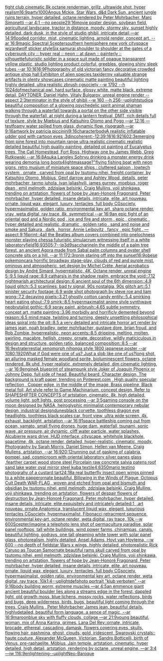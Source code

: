 [fight club cinematic 8k octane render](https://www.ebank.nz/aiartgenerator?category=fight%2520club%2520cinematic%25208k%2520octane%2520render)[man, grillz, ultrawide shot, hyper realism](https://www.ebank.nz/aiartgenerator?category=man%2C%2520grillz%2C%2520ultrawide%2520shot%2C%2520hyper%2520realism)[16:9](https://www.ebank.nz/aiartgenerator?category=16%3A9)[party](https://www.ebank.nz/aiartgenerator?category=party)[1000](https://www.ebank.nz/aiartgenerator?category=1000)[Angus Mckie, Star Wars, d&d Dark Sun, ancient jungle ruins terrain, hyper detailed, octane rendered by Peter Mohrbacher, Marc Simonetti --ar 4:1 --no people](https://www.ebank.nz/aiartgenerator?category=Angus%2520Mckie%2C%2520Star%2520Wars%2C%2520d%26d%2520Dark%2520Sun%2C%2520ancient%2520jungle%2520ruins%2520terrain%2C%2520hyper%2520detailed%2C%2520octane%2520rendered%2520by%2520Peter%2520Mohrbacher%2C%2520Marc%2520Simonetti%2520--ar%25204%3A1%2520--no%2520people)[2](https://www.ebank.nz/aiartgenerator?category=2)[9:16](https://www.ebank.nz/aiartgenerator?category=9%3A16)[movie poster design, soybean field, agricultural landscape, tractor in distance, moody, stormy sky, sunset highly detailed, dark dusk, in the style of studio ghibli, intricate detail —ar 14:9](https://www.ebank.nz/aiartgenerator?category=movie%2520poster%2520design%2C%2520soybean%2520field%2C%2520agricultural%2520landscape%2C%2520tractor%2520in%2520distance%2C%2520moody%2C%2520stormy%2520sky%2C%2520sunset%2520highly%2520detailed%2C%2520dark%2520dusk%2C%2520in%2520the%2520style%2520of%2520studio%2520ghibli%2C%2520intricate%2520detail%2520%E2%80%94ar%252014%3A9)[flooded corridor, mist, cinematic lighting, arnold render, concept art, --ar 16:9](https://www.ebank.nz/aiartgenerator?category=flooded%2520corridor%2C%2520mist%2C%2520cinematic%2520lighting%2C%2520arnold%2520render%2C%2520concept%2520art%2C%2520--ar%252016%3A9)[magic Spectral Scepter](https://www.ebank.nz/aiartgenerator?category=magic%2520Spectral%2520Scepter)[southern hemisphere new york city](https://www.ebank.nz/aiartgenerator?category=southern%2520hemisphere%2520new%2520york%2520city)[space wizard](https://www.ebank.nz/aiartgenerator?category=space%2520wizard)[wolf sticker style](https://www.ebank.nz/aiartgenerator?category=wolf%2520sticker%2520style)[Six samurai shoulder to shoulder at the gates of a cyberpunk city :: hyper real :: neon :: at dawn :: painterly :: silhouette](https://www.ebank.nz/aiartgenerator?category=Six%2520samurai%2520shoulder%2520to%2520shoulder%2520at%2520the%2520gates%2520of%2520a%2520cyberpunk%2520city%2520%3A%3A%2520hyper%2520real%2520%3A%3A%2520neon%2520%3A%3A%2520at%2520dawn%2520%3A%3A%2520painterly%2520%3A%3A%2520silhouette)[futuristic soldier in a space suit made of opaque transparent yellow plastic, studio lighting product colorful, greebles, glowing shiny sleek tubes --ar 10:16](https://www.ebank.nz/aiartgenerator?category=futuristic%2520soldier%2520in%2520a%2520space%2520suit%2520made%2520of%2520opaque%2520transparent%2520yellow%2520plastic%2C%2520studio%2520lighting%2520product%2520colorful%2C%2520greebles%2C%2520glowing%2520shiny%2520sleek%2520tubes%2520--ar%252010%3A16)[16:9](https://www.ebank.nz/aiartgenerator?category=16%3A9)[Photography of old victorian fancy decorative crowded antique shop hall Exhibiton of alien species taxidermy valuable strange artifacts in plenty showcases cinematic matte painting beautiful lighting  highly detailed, ultra realistic zbrush cgsociety --w 1792 --h 1024](https://www.ebank.nz/aiartgenerator?category=Photography%2520of%2520old%2520victorian%2520fancy%2520decorative%2520crowded%2520antique%2520shop%2520hall%2520Exhibiton%2520of%2520alien%2520species%2520taxidermy%2520valuable%2520strange%2520artifacts%2520in%2520plenty%2520showcases%2520cinematic%2520matte%2520painting%2520beautiful%2520lighting%2520%2520highly%2520detailed%2C%2520ultra%2520realistic%2520zbrush%2520cgsociety%2520--w%25201792%2520--h%25201024)[dof](https://www.ebank.nz/aiartgenerator?category=dof)[mechanical owl, hard surface, glossy white, matte black, extreme detail, DAYTONER, Daniel Hahn, Vitaly Bulgarov, unreal engine render --aspect 2:3](https://www.ebank.nz/aiartgenerator?category=mechanical%2520owl%2C%2520hard%2520surface%2C%2520glossy%2520white%2C%2520matte%2520black%2C%2520extreme%2520detail%2C%2520DAYTONER%2C%2520Daniel%2520Hahn%2C%2520Vitaly%2520Bulgarov%2C%2520unreal%2520engine%2520render%2520--aspect%25202%3A3)[terminator in the style of ghibli --w 160 --h 256](https://www.ebank.nz/aiartgenerator?category=terminator%2520in%2520the%2520style%2520of%2520ghibli%2520--w%2520160%2520--h%2520256)[--uplight](https://www.ebank.nz/aiartgenerator?category=--uplight)[studio](https://www.ebank.nz/aiartgenerator?category=studio)[a beautiful composition of a glowing psychedelic spirit animal shaman walking through a waterfall towards a portal on the other side visible through the waterfall, at night during a lantern festival, DMT,  rich details full of texture, style by Mœbius and Katsuhiro Otomo and Pogo —ar 12:16 —test](https://www.ebank.nz/aiartgenerator?category=a%2520beautiful%2520composition%2520of%2520a%2520glowing%2520psychedelic%2520spirit%2520animal%2520shaman%2520walking%2520through%2520a%2520waterfall%2520towards%2520a%2520portal%2520on%2520the%2520other%2520side%2520visible%2520through%2520the%2520waterfall%2C%2520at%2520night%2520during%2520a%2520lantern%2520festival%2C%2520DMT%2C%2520%2520rich%2520details%2520full%2520of%2520texture%2C%2520style%2520by%2520M%C5%93bius%2520and%2520Katsuhiro%2520Otomo%2520and%2520Pogo%2520%E2%80%94ar%252012%3A16%2520%E2%80%94test)[foamy water spilled from glass, dynamic flow, risograph —ar 9:16](https://www.ebank.nz/aiartgenerator?category=foamy%2520water%2520spilled%2520from%2520glass%2C%2520dynamic%2520flow%2C%2520risograph%2520%E2%80%94ar%25209%3A16)[artwork by patricia piccinini](https://www.ebank.nz/aiartgenerator?category=artwork%2520by%2520patricia%2520piccinini)[9:16](https://www.ebank.nz/aiartgenerator?category=9%3A16)[character](https://www.ebank.nz/aiartgenerator?category=character)[body](https://www.ebank.nz/aiartgenerator?category=body)[A realistic inflatable udder god  with cartoon eyes ,3d](https://www.ebank.nz/aiartgenerator?category=A%2520realistic%2520inflatable%2520udder%2520god%2520%2520with%2520cartoon%2520eyes%2520%2C3d)[incoherent:-1](https://www.ebank.nz/aiartgenerator?category=incoherent%3A-1)[2:3](https://www.ebank.nz/aiartgenerator?category=2%3A3)[9:16](https://www.ebank.nz/aiartgenerator?category=9%3A16)[16:9](https://www.ebank.nz/aiartgenerator?category=16%3A9)[2160](https://www.ebank.nz/aiartgenerator?category=2160)[2:3](https://www.ebank.nz/aiartgenerator?category=2%3A3)[emerging from pine forest into mountain range ultra realistic cinematic realistic detailed beautiful high quality painting, detailed oil painting of Eucalyptus trees, The Call Homestead, Fort Ross, Highway one by James Webb, Greg Rutkowski --ar 16:8](https://www.ebank.nz/aiartgenerator?category=emerging%2520from%2520pine%2520forest%2520into%2520mountain%2520range%2520ultra%2520realistic%2520cinematic%2520realistic%2520detailed%2520beautiful%2520high%2520quality%2520painting%2C%2520detailed%2520oil%2520painting%2520of%2520Eucalyptus%2520trees%2C%2520The%2520Call%2520Homestead%2C%2520Fort%2520Ross%2C%2520Highway%2520one%2520by%2520James%2520Webb%2C%2520Greg%2520Rutkowski%2520--ar%252016%3A8)[Asuka Langley Sohryu drinking a monster energy drink wearing demonia long boots](https://www.ebank.nz/aiartgenerator?category=Asuka%2520Langley%2520Sohryu%2520drinking%2520a%2520monster%2520energy%2520drink%2520wearing%2520demonia%2520long%2520boots)[4](https://www.ebank.nz/aiartgenerator?category=4)[light](https://www.ebank.nz/aiartgenerator?category=light)[massage?"](https://www.ebank.nz/aiartgenerator?category=massage%3F%22)[flying fishing boat with neon signs, retro musium of miniature space ships : cluttered saloon , lowtech system , ornate , carved from opal by tsutomu nihei, freight container, by Katsuhiro Otomo, Mobius, Geof darrow and Ashley Wood, details, peter mohrbacher, tarmo juhola, ivan laliashvili, james gurney, moebius, roger dean , emil melmoth, zdzislaw belsinki, Craig Mullins, yoji shinkawa, trending on artstation, flowers of hope by Jean-Honoré Fragonard, Peter mohrbacher, hyper detailed, insane details, intricate, elite, art nouveau, ornate, liquid wax, elegant, luxury, tentacles, full body CGsociety, hypermaximalist, golden ratio, environmental key art, sharp octane render, vray ,weta digital, ray trace, 8k, symmetrical --ar 16:9](https://www.ebank.nz/aiartgenerator?category=flying%2520fishing%2520boat%2520with%2520neon%2520signs%2C%2520retro%2520musium%2520of%2520miniature%2520space%2520ships%2520%3A%2520cluttered%2520saloon%2520%2C%2520lowtech%2520system%2520%2C%2520ornate%2520%2C%2520carved%2520from%2520opal%2520by%2520tsutomu%2520nihei%2C%2520freight%2520container%2C%2520by%2520Katsuhiro%2520Otomo%2C%2520Mobius%2C%2520Geof%2520darrow%2520and%2520Ashley%2520Wood%2C%2520details%2C%2520peter%2520mohrbacher%2C%2520tarmo%2520juhola%2C%2520ivan%2520laliashvili%2C%2520james%2520gurney%2C%2520moebius%2C%2520roger%2520dean%2520%2C%2520emil%2520melmoth%2C%2520zdzislaw%2520belsinki%2C%2520Craig%2520Mullins%2C%2520yoji%2520shinkawa%2C%2520trending%2520on%2520artstation%2C%2520flowers%2520of%2520hope%2520by%2520Jean-Honor%C3%A9%2520Fragonard%2C%2520Peter%2520mohrbacher%2C%2520hyper%2520detailed%2C%2520insane%2520details%2C%2520intricate%2C%2520elite%2C%2520art%2520nouveau%2C%2520ornate%2C%2520liquid%2520wax%2C%2520elegant%2C%2520luxury%2C%2520tentacles%2C%2520full%2520body%2520CGsociety%2C%2520hypermaximalist%2C%2520golden%2520ratio%2C%2520environmental%2520key%2520art%2C%2520sharp%2520octane%2520render%2C%2520vray%2520%2Cweta%2520digital%2C%2520ray%2520trace%2C%25208k%2C%2520symmetrical%2520--ar%252016%3A9)[an epic fight of an oriental god and a Nordic god , ice and fire and storm , epic , cinematic , hyper detailed and realistic, dramatic , golden ratio , sand and noise and smoke and Sakura , dark , horror, Annie Leibovitz , fancy , epic fight , —aspect 9:16](https://www.ebank.nz/aiartgenerator?category=an%2520epic%2520fight%2520of%2520an%2520oriental%2520god%2520and%2520a%2520Nordic%2520god%2520%2C%2520ice%2520and%2520fire%2520and%2520storm%2520%2C%2520epic%2520%2C%2520cinematic%2520%2C%2520hyper%2520detailed%2520and%2520realistic%2C%2520dramatic%2520%2C%2520golden%2520ratio%2520%2C%2520sand%2520and%2520noise%2520and%2520smoke%2520and%2520Sakura%2520%2C%2520dark%2520%2C%2520horror%2C%2520Annie%2520Leibovitz%2520%2C%2520fancy%2520%2C%2520epic%2520fight%2520%2C%2520%E2%80%94aspect%25209%3A16)[print::4](https://www.ebank.nz/aiartgenerator?category=print%3A%3A4)[all the Beatles album covers combined into one](https://www.ebank.nz/aiartgenerator?category=all%2520the%2520Beatles%2520album%2520covers%2520combined%2520into%2520one)[lochness monster playing chess](https://www.ebank.nz/aiartgenerator?category=lochness%2520monster%2520playing%2520chess)[a futuristic simulacrum witnessing itself in a white laboratory](https://www.ebank.nz/aiartgenerator?category=a%2520futuristic%2520simulacrum%2520witnessing%2520itself%2520in%2520a%2520white%2520laboratory)[field](https://www.ebank.nz/aiartgenerator?category=field)[16:9](https://www.ebank.nz/aiartgenerator?category=16%3A9)[350](https://www.ebank.nz/aiartgenerator?category=350)[5:7](https://www.ebank.nz/aiartgenerator?category=5%3A7)[--lp](https://www.ebank.nz/aiartgenerator?category=--lp)[3d](https://www.ebank.nz/aiartgenerator?category=3d)[9](https://www.ebank.nz/aiartgenerator?category=9)[saccharine](https://www.ebank.nz/aiartgenerator?category=saccharine)[In the middle of a palm tree forest, an ancient Agora made from Sabal palm columns and oyster shell concrete sits on a hill. --ar 11:17](https://www.ebank.nz/aiartgenerator?category=In%2520the%2520middle%2520of%2520a%2520palm%2520tree%2520forest%2C%2520an%2520ancient%2520Agora%2520made%2520from%2520Sabal%2520palm%2520columns%2520and%2520oyster%2520shell%2520concrete%2520sits%2520on%2520a%2520hill.%2520--ar%252011%3A17)[2:3](https://www.ebank.nz/aiartgenerator?category=2%3A3)[ronin staring off into the sunset](https://www.ebank.nz/aiartgenerator?category=ronin%2520staring%2520off%2520into%2520the%2520sunset)[16:9](https://www.ebank.nz/aiartgenerator?category=16%3A9)[obese pokemon](https://www.ebank.nz/aiartgenerator?category=obese%2520pokemon)[car](https://www.ebank.nz/aiartgenerator?category=car)[a horrific broadway stage-play, clouds of red and purple mist, ominous and atmospheric, set design by Michel Crête, Aerial acrobatics design by André Simard, hyperrealistic, 4K, Octane render, unreal engine 5::9.5 liquid rage::8.9 catharsis in the shadow realm, embrace the void::7.12 nightmarish architectural design::6 ancient soul of the 6th dimension::4.9 liquid glitch::5.3 scanlines, bad tv signal, 90s nostalgia, 90s glitch art::5.1 sinister security footage::6.9 wide shot photograph by steve roe and liam wong::7.2 decaying pixels::3.21 ghostly cotton candy entity::5.4 smirking heart eating ghoul::7.9 smirk::8.5 hypermaximalist anime style synthwave neobrutalist gothic::6.9 spray paint, airbrush::4.65 subtle symmetry, concept art, matte painting::3.96 morbidly and horrificly demented beyond reason::6.5 mind maze, twisting and turning, deeply unsettling philosophical ideas spiral into the pit::8.5 a very detailed and intricate horror art render by james jean, noah bradley, peter mohrbacher, gustave dore, brian froud, and Rob Zombie, hyperrealistic, neon accents::8.5 dripping, melting, molten, swirling, macabre, hellish, creepy, ornate, decorative, wildly maticiculous in design and structure, golden ratio, balanced composition::8.5 --ar 16:9](https://www.ebank.nz/aiartgenerator?category=a%2520horrific%2520broadway%2520stage-play%2C%2520clouds%2520of%2520red%2520and%2520purple%2520mist%2C%2520ominous%2520and%2520atmospheric%2C%2520set%2520design%2520by%2520Michel%2520Cr%C3%AAte%2C%2520Aerial%2520acrobatics%2520design%2520by%2520Andr%C3%A9%2520Simard%2C%2520hyperrealistic%2C%25204K%2C%2520Octane%2520render%2C%2520unreal%2520engine%25205%3A%3A9.5%2520liquid%2520rage%3A%3A8.9%2520catharsis%2520in%2520the%2520shadow%2520realm%2C%2520embrace%2520the%2520void%3A%3A7.12%2520nightmarish%2520architectural%2520design%3A%3A6%2520ancient%2520soul%2520of%2520the%25206th%2520dimension%3A%3A4.9%2520liquid%2520glitch%3A%3A5.3%2520scanlines%2C%2520bad%2520tv%2520signal%2C%252090s%2520nostalgia%2C%252090s%2520glitch%2520art%3A%3A5.1%2520sinister%2520security%2520footage%3A%3A6.9%2520wide%2520shot%2520photograph%2520by%2520steve%2520roe%2520and%2520liam%2520wong%3A%3A7.2%2520decaying%2520pixels%3A%3A3.21%2520ghostly%2520cotton%2520candy%2520entity%3A%3A5.4%2520smirking%2520heart%2520eating%2520ghoul%3A%3A7.9%2520smirk%3A%3A8.5%2520hypermaximalist%2520anime%2520style%2520synthwave%2520neobrutalist%2520gothic%3A%3A6.9%2520spray%2520paint%2C%2520airbrush%3A%3A4.65%2520subtle%2520symmetry%2C%2520concept%2520art%2C%2520matte%2520painting%3A%3A3.96%2520morbidly%2520and%2520horrificly%2520demented%2520beyond%2520reason%3A%3A6.5%2520mind%2520maze%2C%2520twisting%2520and%2520turning%2C%2520deeply%2520unsettling%2520philosophical%2520ideas%2520spiral%2520into%2520the%2520pit%3A%3A8.5%2520a%2520very%2520detailed%2520and%2520intricate%2520horror%2520art%2520render%2520by%2520james%2520jean%2C%2520noah%2520bradley%2C%2520peter%2520mohrbacher%2C%2520gustave%2520dore%2C%2520brian%2520froud%2C%2520and%2520Rob%2520Zombie%2C%2520hyperrealistic%2C%2520neon%2520accents%3A%3A8.5%2520dripping%2C%2520melting%2C%2520molten%2C%2520swirling%2C%2520macabre%2C%2520hellish%2C%2520creepy%2C%2520ornate%2C%2520decorative%2C%2520wildly%2520maticiculous%2520in%2520design%2520and%2520structure%2C%2520golden%2520ratio%2C%2520balanced%2520composition%3A%3A8.5%2520--ar%252016%3A9)[extraterrestial xenomorph nihonga style 1800 japanese poster --ar 1080:1920](https://www.ebank.nz/aiartgenerator?category=extraterrestial%2520xenomorph%2520nihonga%2520style%25201800%2520japanese%2520poster%2520--ar%25201080%3A1920)[What if God were one of us? Just a slob like one of us?](https://www.ebank.nz/aiartgenerator?category=What%2520if%2520God%2520were%2520one%2520of%2520us%3F%2520Just%2520a%2520slob%2520like%2520one%2520of%2520us%3F)[long shot, an alluring masked female woodland sprite, bioluminescent flowers, octane rendered, 8k uhd, hyper realistic,  extremely detailed,  dim cinematic lighting, --ar 16:9](https://www.ebank.nz/aiartgenerator?category=long%2520shot%2C%2520an%2520alluring%2520masked%2520female%2520woodland%2520sprite%2C%2520bioluminescent%2520flowers%2C%2520octane%2520rendered%2C%25208k%2520uhd%2C%2520hyper%2520realistic%2C%2520%2520extremely%2520detailed%2C%2520%2520dim%2520cinematic%2520lighting%2C%2520--ar%252016%3A9)[engine](https://www.ebank.nz/aiartgenerator?category=engine)[A blueprint of steampunk style Joker of Joaquin Phoenix or Johnny Depp,  full side of head,  Beautiful beard, Character design, The background is kraft paper,  trending on Pinterest.com  , High quality specular reflection ,  Copper  edge, in the middle of the image, Brass pipeline,  Black metal foil,  Art style refer to Game Machinarium.  concept design, Refer to SHAPESHIFTER CONCEPTS  of artstation, cinematic,  8k, high detailed,  volume light,  soft lights,  post processing    --ar 3:5](https://www.ebank.nz/aiartgenerator?category=A%2520blueprint%2520of%2520steampunk%2520style%2520Joker%2520of%2520Joaquin%2520Phoenix%2520or%2520Johnny%2520Depp%2C%2520%2520full%2520side%2520of%2520head%2C%2520%2520Beautiful%2520beard%2C%2520Character%2520design%2C%2520The%2520background%2520is%2520kraft%2520paper%2C%2520%2520trending%2520on%2520Pinterest.com%2520%2520%2C%2520High%2520quality%2520specular%2520reflection%2520%2C%2520%2520Copper%2520%2520edge%2C%2520in%2520the%2520middle%2520of%2520the%2520image%2C%2520Brass%2520pipeline%2C%2520%2520Black%2520metal%2520foil%2C%2520%2520Art%2520style%2520refer%2520to%2520Game%2520Machinarium.%2520%2520concept%2520design%2C%2520Refer%2520to%2520SHAPESHIFTER%2520CONCEPTS%2520%2520of%2520artstation%2C%2520cinematic%2C%2520%25208k%2C%2520high%2520detailed%2C%2520%2520volume%2520light%2C%2520%2520soft%2520lights%2C%2520%2520post%2520processing%2520%2520%2520%2520--ar%25203%3A5)[gaming console on the moon designed by NASA, heiroglyphic minimalist contemporary nebular design, industrial design](https://www.ebank.nz/aiartgenerator?category=gaming%2520console%2520on%2520the%2520moon%2520designed%2520by%2520NASA%2C%2520heiroglyphic%2520minimalist%2520contemporary%2520nebular%2520design%2C%2520industrial%2520design)[dunes](https://www.ebank.nz/aiartgenerator?category=dunes)[black corvette, toothless dragon eye headlights, toothless black scales car, front view, ultra wide screen, 4k, exhaust, backlight, artstation --ar 16:9](https://www.ebank.nz/aiartgenerator?category=black%2520corvette%2C%2520toothless%2520dragon%2520eye%2520headlights%2C%2520toothless%2520black%2520scales%2520car%2C%2520front%2520view%2C%2520ultra%2520wide%2520screen%2C%25204k%2C%2520exhaust%2C%2520backlight%2C%2520artstation%2520--ar%252016%3A9)[1](https://www.ebank.nz/aiartgenerator?category=1)[space battleship coming out from ocean, yamato, small flying drones, huge dam, waterfall, tsunami, sonic wave, air pressure, air dynamic, cliff water particle, water splashes, Alcubierre warp drive, HUD interface, cityscape, whitehole blackhole, spacetime, 4k, octane render, detailed, hyper-realistic, cinematic, moody, Photography by Sarah Morris, Daniel Simon, Hellen van Meene, Craig Mullens, artstation, --ar 16:9](https://www.ebank.nz/aiartgenerator?category=space%2520battleship%2520coming%2520out%2520from%2520ocean%2C%2520yamato%2C%2520small%2520flying%2520drones%2C%2520huge%2520dam%2C%2520waterfall%2C%2520tsunami%2C%2520sonic%2520wave%2C%2520air%2520pressure%2C%2520air%2520dynamic%2C%2520cliff%2520water%2520particle%2C%2520water%2520splashes%2C%2520Alcubierre%2520warp%2520drive%2C%2520HUD%2520interface%2C%2520cityscape%2C%2520whitehole%2520blackhole%2C%2520spacetime%2C%25204k%2C%2520octane%2520render%2C%2520detailed%2C%2520hyper-realistic%2C%2520cinematic%2C%2520moody%2C%2520Photography%2520by%2520Sarah%2520Morris%2C%2520Daniel%2520Simon%2C%2520Hellen%2520van%2520Meene%2C%2520Craig%2520Mullens%2C%2520artstation%2C%2520--ar%252016%3A9)[20:12](https://www.ebank.nz/aiartgenerator?category=20%3A12)[running out of gas](https://www.ebank.nz/aiartgenerator?category=running%2520out%2520of%2520gas)[king of calabria, pompei, sad, cosmic](https://www.ebank.nz/aiartgenerator?category=king%2520of%2520calabria%2C%2520pompei%2C%2520sad%2C%2520cosmic)[room with oriental laboratory  silver panes glass  ,fearther carpet wood stone steel Porcelain raw  concrete salvia patens roof sand lake water oval mirror steel kuba textile](https://www.ebank.nz/aiartgenerator?category=room%2520with%2520oriental%2520laboratory%2520%2520silver%2520panes%2520glass%2520%2520%2Cfearther%2520carpet%2520wood%2520stone%2520steel%2520Porcelain%2520raw%2520%2520concrete%2520salvia%2520patens%2520roof%2520sand%2520lake%2520water%2520oval%2520mirror%2520steel%2520kuba%2520textile)[4:6](https://www.ebank.nz/aiartgenerator?category=4%3A6)[350](https://www.ebank.nz/aiartgenerator?category=350)[mario testino photograhy of a custard tart](https://www.ebank.nz/aiartgenerator?category=mario%2520testino%2520photograhy%2520of%2520a%2520custard%2520tart)[24:18](https://www.ebank.nz/aiartgenerator?category=24%3A18)[a real butterfly insect open wings pinned to a white papper](https://www.ebank.nz/aiartgenerator?category=a%2520real%2520butterfly%2520insect%2520open%2520wings%2520pinned%2520to%2520a%2520white%2520papper)[ornate beautiful, Billowing in the Winds of Plague, Octopus Cult Death WAR-FLAG , woven and etched from opal and bismuth and obsidian by tsutomu nihei, emil melmoth, zdzislaw belsinki, Craig Mullins, yoji shinkawa, trending on artstation, flowers of despair flowers of destruction by Jean-Honoré Fragonard, Peter mohrbacher, hyper detailed, insane details, intricate, elite,exquisitely and intricately detailed:1  ,art nouveau, ornate,Anatomica, translucent liquid wax, elegant, luxurious tentacles CGsociety, hypermaximalist, Fibonacci retracment sequence, environmental key-art, octane render, weta digital, ray trace, 10k --w 600](https://www.ebank.nz/aiartgenerator?category=ornate%2520beautiful%2C%2520Billowing%2520in%2520the%2520Winds%2520of%2520Plague%2C%2520Octopus%2520Cult%2520Death%2520WAR-FLAG%2520%2C%2520woven%2520and%2520etched%2520from%2520opal%2520and%2520bismuth%2520and%2520obsidian%2520by%2520tsutomu%2520nihei%2C%2520emil%2520melmoth%2C%2520zdzislaw%2520belsinki%2C%2520Craig%2520Mullins%2C%2520yoji%2520shinkawa%2C%2520trending%2520on%2520artstation%2C%2520flowers%2520of%2520despair%2520flowers%2520of%2520destruction%2520by%2520Jean-Honor%C3%A9%2520Fragonard%2C%2520Peter%2520mohrbacher%2C%2520hyper%2520detailed%2C%2520insane%2520details%2C%2520intricate%2C%2520elite%2Cexquisitely%2520and%2520intricately%2520detailed%3A1%C2%A0%2520%2Cart%2520nouveau%2C%2520ornate%2CAnatomica%2C%2520translucent%2520liquid%2520wax%2C%2520elegant%2C%2520luxurious%2520tentacles%2520CGsociety%2C%2520hypermaximalist%2C%2520Fibonacci%2520retracment%2520sequence%2C%2520environmental%2520key-art%2C%2520octane%2520render%2C%2520weta%2520digital%2C%2520ray%2520trace%2C%252010k%2520--w%2520600)[Scepter](https://www.ebank.nz/aiartgenerator?category=Scepter)[/imagine a telephoto lens shot of permaculture paradise, solar panel rooftops, tall white buildings, wind power farms, chinampas, canals, beautiful lighting, godrays, one tall gleaming white tower with solar panel glass, photorealism, highly detailed, Ansel Adams, Hoyt van Hoytema, --w 600 --no depth of field](https://www.ebank.nz/aiartgenerator?category=/imagine%2520a%2520telephoto%2520lens%2520shot%2520of%2520permaculture%2520paradise%2C%2520solar%2520panel%2520rooftops%2C%2520tall%2520white%2520buildings%2C%2520wind%2520power%2520farms%2C%2520chinampas%2C%2520canals%2C%2520beautiful%2520lighting%2C%2520godrays%2C%2520one%2520tall%2520gleaming%2520white%2520tower%2520with%2520solar%2520panel%2520glass%2C%2520photorealism%2C%2520highly%2520detailed%2C%2520Ansel%2520Adams%2C%2520Hoyt%2520van%2520Hoytema%2C%2520--w%2520600%2520--no%2520depth%2520of%2520field)[star Wars x wings, highly detailed, photorealistic,](https://www.ebank.nz/aiartgenerator?category=star%2520Wars%2520x%2520wings%2C%2520highly%2520detailed%2C%2520photorealistic%2C)[Rick Caruso as Toucan Sam](https://www.ebank.nz/aiartgenerator?category=Rick%2520Caruso%2520as%2520Toucan%2520Sam)[ornate beautiful rams skull carved from opal by tsutomu nihei, emil melmoth, zdzislaw belsinki, Craig Mullins, yoji shinkawa, trending on artstation, flowers of hope by Jean-Honoré Fragonard, Peter mohrbacher, hyper detailed, insane details, intricate, elite, art nouveau, ornate, liquid wax, elegant, luxury, tentacles, full body CGsociety, hypermaximalist, golden ratio, environmental key art, octane render, weta digital, ray trace, 10k](https://www.ebank.nz/aiartgenerator?category=ornate%2520beautiful%2520rams%2520skull%2520carved%2520from%2520opal%2520by%2520tsutomu%2520nihei%2C%2520emil%2520melmoth%2C%2520zdzislaw%2520belsinki%2C%2520Craig%2520Mullins%2C%2520yoji%2520shinkawa%2C%2520trending%2520on%2520artstation%2C%2520flowers%2520of%2520hope%2520by%2520Jean-Honor%C3%A9%2520Fragonard%2C%2520Peter%2520mohrbacher%2C%2520hyper%2520detailed%2C%2520insane%2520details%2C%2520intricate%2C%2520elite%2C%2520art%2520nouveau%2C%2520ornate%2C%2520liquid%2520wax%2C%2520elegant%2C%2520luxury%2C%2520tentacles%2C%2520full%2520body%2520CGsociety%2C%2520hypermaximalist%2C%2520golden%2520ratio%2C%2520environmental%2520key%2520art%2C%2520octane%2520render%2C%2520weta%2520digital%2C%2520ray%2520trace%2C%252010k)[1:4](https://www.ebank.nz/aiartgenerator?category=1%3A4)[--uplight](https://www.ebank.nz/aiartgenerator?category=--uplight)[def](https://www.ebank.nz/aiartgenerator?category=def)[photo portrait "klub verboten" --ar 9:16](https://www.ebank.nz/aiartgenerator?category=photo%2520portrait%2520%22klub%2520verboten%22%2520--ar%25209%3A16)[body building worm, extreme muscles —ar 4:5](https://www.ebank.nz/aiartgenerator?category=body%2520building%2520worm%2C%2520extreme%2520muscles%2520%E2%80%94ar%25204%3A5)[an emmence giant ancient  beautiful boulder lies along a  streams edge in  the forest,  dappled light, old growth moss,  blue lichens, mossy rocks, water reflections,  birds and bugs, deep wilderness, birds, bugs, beautiful light coming through the trees, Craig Mullins , Peter Mohrbacher James jean,  beautiful details, highlydetailed, beautiful form language, a sence of magic, --ar 16:9](https://www.ebank.nz/aiartgenerator?category=an%2520emmence%2520giant%2520ancient%2520%2520beautiful%2520boulder%2520lies%2520along%2520a%2520%2520streams%2520edge%2520in%2520%2520the%2520forest%2C%2520%2520dappled%2520light%2C%2520old%2520growth%2520moss%2C%2520%2520blue%2520lichens%2C%2520mossy%2520rocks%2C%2520water%2520reflections%2C%2520%2520birds%2520and%2520bugs%2C%2520deep%2520wilderness%2C%2520birds%2C%2520bugs%2C%2520beautiful%2520light%2520coming%2520through%2520the%2520trees%2C%2520Craig%2520Mullins%2520%2C%2520Peter%2520Mohrbacher%2520James%2520jean%2C%2520%2520beautiful%2520details%2C%2520highlydetailed%2C%2520beautiful%2520form%2520language%2C%2520a%2520sence%2520of%2520magic%2C%2520--ar%252016%3A9)[maroon](https://www.ebank.nz/aiartgenerator?category=maroon)[blue sky with fluffy clouds, collage —ar 21:9](https://www.ebank.nz/aiartgenerator?category=blue%2520sky%2520with%2520fluffy%2520clouds%2C%2520collage%2520%E2%80%94ar%252021%3A9)[young beautiful, woman, mix of Anna Karina, grimes, Lana Del Rey::ornate, intricate, brocade, ethereal, cascading, damask, flowers covering eyes, skulls, flowing hair, pashmina, ghost, clouds, gold, iridescent, Swarovski crystals:: haute couture, Alexander McQueen, Victorian, Sandro Botticelli, birth of Venus, pre-raphaelite, Möbius, Jain temple, artstation, cinematic, hyper detailed, high detail, artstation, rendering by octane, unreal engine, —ar 3:4 —iw 1](https://www.ebank.nz/aiartgenerator?category=young%2520beautiful%2C%2520woman%2C%2520mix%2520of%2520Anna%2520Karina%2C%2520grimes%2C%2520Lana%2520Del%2520Rey%3A%3Aornate%2C%2520intricate%2C%2520brocade%2C%2520ethereal%2C%2520cascading%2C%2520damask%2C%2520flowers%2520covering%2520eyes%2C%2520skulls%2C%2520flowing%2520hair%2C%2520pashmina%2C%2520ghost%2C%2520clouds%2C%2520gold%2C%2520iridescent%2C%2520Swarovski%2520crystals%3A%3A%2520haute%2520couture%2C%2520Alexander%2520McQueen%2C%2520Victorian%2C%2520Sandro%2520Botticelli%2C%2520birth%2520of%2520Venus%2C%2520pre-raphaelite%2C%2520M%C3%B6bius%2C%2520Jain%2520temple%2C%2520artstation%2C%2520cinematic%2C%2520hyper%2520detailed%2C%2520high%2520detail%2C%2520artstation%2C%2520rendering%2520by%2520octane%2C%2520unreal%2520engine%2C%2520%E2%80%94ar%25203%3A4%2520%E2%80%94iw%25201)[16:9](https://www.ebank.nz/aiartgenerator?category=16%3A9)[enlightening](https://www.ebank.nz/aiartgenerator?category=enlightening)[--uplight](https://www.ebank.nz/aiartgenerator?category=--uplight)[Neo-Baroque](https://www.ebank.nz/aiartgenerator?category=Neo-Baroque)